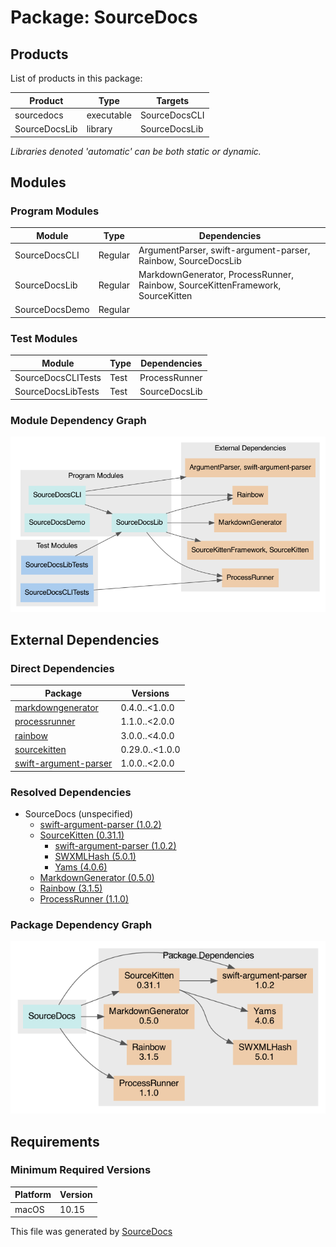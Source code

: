 # Package: **SourceDocs**

## Products

List of products in this package:

| Product | Type | Targets |
| ------- | ---- | ------- |
| sourcedocs | executable | SourceDocsCLI |
| SourceDocsLib | library | SourceDocsLib |

_Libraries denoted 'automatic' can be both static or dynamic._

## Modules

### Program Modules

| Module | Type | Dependencies |
| ------ | ---- | ------------ |
| SourceDocsCLI | Regular | ArgumentParser, swift-argument-parser, Rainbow, SourceDocsLib |
| SourceDocsLib | Regular | MarkdownGenerator, ProcessRunner, Rainbow, SourceKittenFramework, SourceKitten |
| SourceDocsDemo | Regular |  |

### Test Modules

| Module | Type | Dependencies |
| ------ | ---- | ------------ |
| SourceDocsCLITests | Test | ProcessRunner |
| SourceDocsLibTests | Test | SourceDocsLib |

### Module Dependency Graph

[![Module Dependency Graph](PackageModules.png)](PackageModules.png)

## External Dependencies

### Direct Dependencies

| Package | Versions |
| ------- | -------- |
| [markdowngenerator](https://github.com/eneko/MarkdownGenerator.git) | 0.4.0..<1.0.0 |
| [processrunner](https://github.com/eneko/ProcessRunner.git) | 1.1.0..<2.0.0 |
| [rainbow](https://github.com/onevcat/Rainbow) | 3.0.0..<4.0.0 |
| [sourcekitten](https://github.com/jpsim/SourceKitten.git) | 0.29.0..<1.0.0 |
| [swift-argument-parser](https://github.com/apple/swift-argument-parser) | 1.0.0..<2.0.0 |

### Resolved Dependencies

-   SourceDocs (unspecified)
    -   [swift-argument-parser (1.0.2)](https://github.com/apple/swift-argument-parser)
    -   [SourceKitten (0.31.1)](https://github.com/jpsim/SourceKitten.git)
        -   [swift-argument-parser (1.0.2)](https://github.com/apple/swift-argument-parser)
        -   [SWXMLHash (5.0.1)](https://github.com/drmohundro/SWXMLHash.git)
        -   [Yams (4.0.6)](https://github.com/jpsim/Yams.git)
    -   [MarkdownGenerator (0.5.0)](https://github.com/eneko/MarkdownGenerator.git)
    -   [Rainbow (3.1.5)](https://github.com/onevcat/Rainbow)
    -   [ProcessRunner (1.1.0)](https://github.com/eneko/ProcessRunner.git)

### Package Dependency Graph

[![Package Dependency Graph](PackageDependencies.png)](PackageDependencies.png)

## Requirements

### Minimum Required Versions

| Platform | Version |
| -------- | ------- |
| macOS | 10.15 |

This file was generated by [SourceDocs](https://github.com/eneko/SourceDocs)